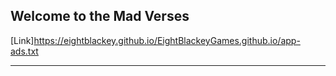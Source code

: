 ## Welcome to the Mad Verses

[Link]https://eightblackey.github.io/EightBlackeyGames.github.io/app-ads.txt

_________
